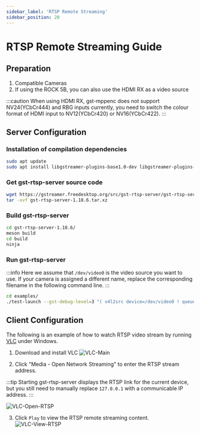 ```yaml
---
sidebar_label: 'RTSP Remote Streaming'
sidebar_position: 20
---
```


# RTSP Remote Streaming Guide

## Preparation

1. Compatible Cameras
2. If using the ROCK 5B, you can also use the HDMI RX as a video source

:::caution
When using HDMI RX, gst-mppenc does not support NV24(YCbCr444) and RBG inputs currently, you need to switch the colour format of HDMI input to NV12(YCbCr420) or NV16(YCbCr422).
:::

## Server Configuration

### Installation of compilation dependencies

```bash
sudo apt update
sudo apt install libgstreamer-plugins-base1.0-dev libgstreamer-plugins-bad1.0-dev build-essential meson libcgroup-dev gobject-introspection libgirepository1.0-dev
```

### Get gst-rtsp-server source code

```bash
wget https://gstreamer.freedesktop.org/src/gst-rtsp-server/gst-rtsp-server-1.18.6.tar.xz
tar -xvf gst-rtsp-server-1.18.6.tar.xz
```
### Build gst-rtsp-server

```bash
cd gst-rtsp-server-1.18.6/
meson build
cd build
ninja
```

### Run gst-rtsp-server

:::info
Here we assume that `/dev/video0` is the video source you want to use. If your camera is assigned a different name, replace the corresponding filename in the following command line.
:::

```bash
cd examples/
./test-launch --gst-debug-level=3 "( v4l2src device=/dev/video0 ! queue ! mpph265enc bps=51200000 rc-mode=vbr !  rtph265pay name=pay0 pt=97 )"
```

## Client Configuration

The following is an example of how to watch RTSP video stream by running [VLC](https://www.videolan.org/vlc/) under Windows.

1. Download and install VLC
![VLC-Main](/img/general-tutorial/rtsp/VLC-Main-en.webp)

2. Click "Media - Open Network Streaming" to enter the RTSP stream address.

:::tip
Starting gst-rtsp-server displays the RTSP link for the current device, but you still need to manually replace `127.0.0.1` with a communicable IP address.
:::

![VLC-Open-RTSP](/img/general-tutorial/rtsp/VLC-Open-RTSP-en.webp)

3. Click `Play` to view the RTSP remote streaming content.
![VLC-View-RTSP](/img/general-tutorial/rtsp/VLC-View-RTSP-en.webp)